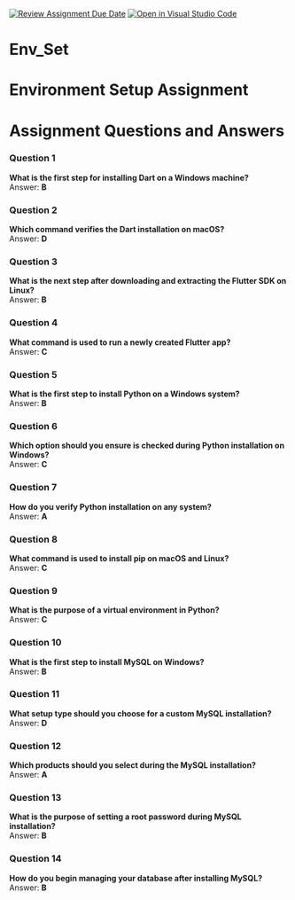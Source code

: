 [![Review Assignment Due Date](https://classroom.github.com/assets/deadline-readme-button-22041afd0340ce965d47ae6ef1cefeee28c7c493a6346c4f15d667ab976d596c.svg)](https://classroom.github.com/a/vnsr1XuU)
[![Open in Visual Studio Code](https://classroom.github.com/assets/open-in-vscode-2e0aaae1b6195c2367325f4f02e2d04e9abb55f0b24a779b69b11b9e10269abc.svg)](https://classroom.github.com/online_ide?assignment_repo_id=17010760&assignment_repo_type=AssignmentRepo)
# Env_Set

# Environment Setup Assignment
# Assignment Questions and Answers

### Question 1
**What is the first step for installing Dart on a Windows machine?**  
Answer: **B**

### Question 2
**Which command verifies the Dart installation on macOS?**  
Answer: **D**

### Question 3
**What is the next step after downloading and extracting the Flutter SDK on Linux?**  
Answer: **B**

### Question 4
**What command is used to run a newly created Flutter app?**  
Answer: **C**

### Question 5
**What is the first step to install Python on a Windows system?**  
Answer: **B**

### Question 6
**Which option should you ensure is checked during Python installation on Windows?**  
Answer: **C**

### Question 7
**How do you verify Python installation on any system?**  
Answer: **A**

### Question 8
**What command is used to install pip on macOS and Linux?**  
Answer: **C**

### Question 9
**What is the purpose of a virtual environment in Python?**  
Answer: **C**

### Question 10
**What is the first step to install MySQL on Windows?**  
Answer: **B**

### Question 11
**What setup type should you choose for a custom MySQL installation?**  
Answer: **D**

### Question 12
**Which products should you select during the MySQL installation?**  
Answer: **A**

### Question 13
**What is the purpose of setting a root password during MySQL installation?**  
Answer: **B**

### Question 14
**How do you begin managing your database after installing MySQL?**  
Answer: **B**

